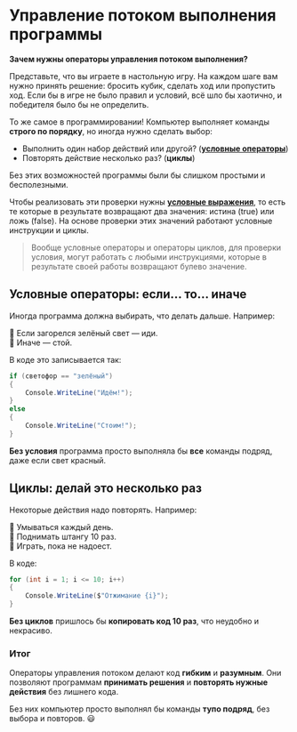 # Управление потоком выполнения программы

**Зачем нужны операторы управления потоком выполнения?**

Представьте, что вы играете в настольную игру. На каждом шаге вам нужно принять решение: бросить кубик, сделать ход или пропустить ход. Если бы в игре не было правил и условий, всё шло бы хаотично, и победителя было бы не определить.

То же самое в программировании! Компьютер выполняет команды **строго по порядку**, но иногда нужно сделать выбор:
- Выполнить один набор действий или другой? (**[условные операторы](conditional-operators.md)**)
- Повторять действие несколько раз? (**циклы**)

Без этих возможностей программы были бы слишком простыми и бесполезными.

Чтобы реализовать эти проверки нужны [**условные выражения**](Conditional-expressions.md), то есть те которые в результате 
возвращают два значения: истина (true) или ложь (false). На основе проверки этих значений работают условные инструкции и циклы.

>Вообще условные операторы и операторы циклов, для проверки условия, могут работать с любыми инструкциями, которые в 
результате своей работы возвращают булево значение.

## **Условные операторы: если… то… иначе**
Иногда программа должна выбирать, что делать дальше. Например:

🚦 Если загорелся зелёный свет — иди.  
🚦 Иначе — стой.

В коде это записывается так:
```c#
if (светофор == "зелёный")  
{
    Console.WriteLine("Идём!");
}
else  
{
    Console.WriteLine("Стоим!");
}
```
**Без условия** программа просто выполняла бы **все** команды подряд, даже если свет красный.

## **Циклы: делай это несколько раз**
Некоторые действия надо повторять. Например:

🔁 Умываться каждый день.  
🔁 Поднимать штангу 10 раз.  
🔁 Играть, пока не надоест.

В коде:
```c#
for (int i = 1; i <= 10; i++)  
{
    Console.WriteLine($"Отжимание {i}");
}
```
**Без циклов** пришлось бы **копировать код 10 раз**, что неудобно и некрасиво.

### **Итог**
Операторы управления потоком делают код **гибким** и **разумным**. Они позволяют программам **принимать решения** и **повторять нужные действия** без лишнего кода.

Без них компьютер просто выполнял бы команды **тупо подряд**, без выбора и повторов. 😃